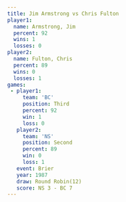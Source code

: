 ```yaml
---
title: Jim Armstrong vs Chris Fulton
player1:              
  name: Armstrong, Jim
  percent: 92         
  wins: 1             
  losses: 0           
player2:              
  name: Fulton, Chris 
  percent: 89         
  wins: 0             
  losses: 1           
games:
 - player1:         
     team: 'BC'     
     position: Third
     percent: 92    
     win: 1         
     loss: 0        
   player2:          
     team: 'NS'      
     position: Second
     percent: 89     
     win: 0          
     loss: 1         
   event: Brier         
   year: 1987           
   draw: Round Robin(12)
   score: NS 3 - BC 7   
---
```

